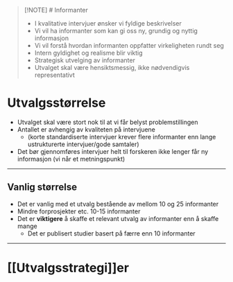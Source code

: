 
>[!NOTE] # Informanter
> - I kvalitative intervjuer ønsker vi fyldige beskrivelser
> - Vi vil ha informanter som kan gi oss ny, grundig og nyttig informasjon
> - Vi vil forstå hvordan informanten oppfatter virkeligheten rundt seg
> - Intern gyldighet og realisme blir viktig 
> - Strategisk utvelging av informanter
> - Utvalget skal være hensiktsmessig, ikke nødvendigvis representativt


# Utvalgsstørrelse
- Utvalget skal være stort nok til at vi får belyst problemstillingen
- Antallet er avhengig av kvaliteten på intervjuene
	- (korte standardiserte intervjuer krever flere informanter enn lange ustrukturerte intervjuer/gode samtaler)
- Det bør gjennomføres intervjuer helt til forskeren ikke lenger får ny informasjon (vi når et metningspunkt)

---
## Vanlig størrelse
- Det er vanlig med et utvalg bestående av mellom 10 og 25 informanter
- Mindre forprosjekter etc. 10-15 informanter
- Det er __viktigere__ å skaffe et relevant utvalg av informanter enn å skaffe mange
	- Det er publisert studier basert på færre enn 10 informanter

---
# [[Utvalgsstrategi]]er